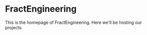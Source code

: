 FractEngineering
================
This is the homepage of FractEngineering. Here we'll be hosting our projects.
